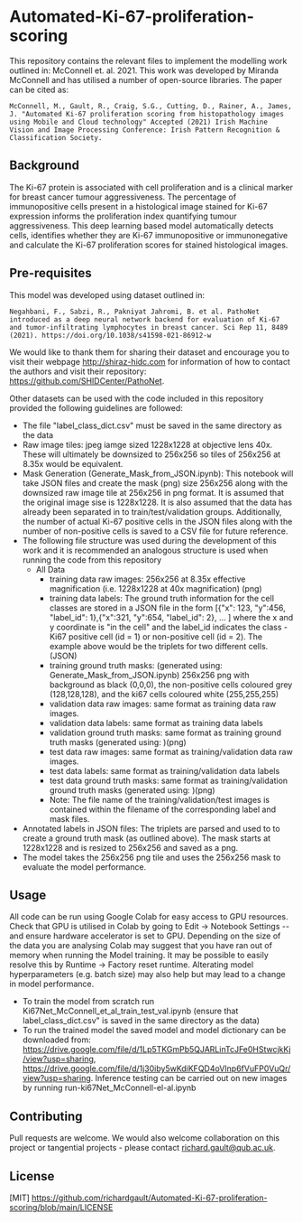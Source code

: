 # Automated-Ki-67-proliferation-scoring

This repository contains the relevant files to implement the modelling work outlined in: McConnell et. al. 2021. This work was developed by Miranda McConnell and has utilised a number of open-source libraries. The paper can be cited as:
```
McConnell, M., Gault, R., Craig, S.G., Cutting, D., Rainer, A., James, J. "Automated Ki-67 proliferation scoring from histopathology images using Mobile and Cloud technology" Accepted (2021) Irish Machine Vision and Image Processing Conference: Irish Pattern Recognition & Classification Society.
```

## Background

The Ki-67 protein is associated with cell proliferation and is a clinical marker for breast cancer tumour aggressiveness. The percentage of immunopositive cells present in a histological image stained for Ki-67 expression informs the proliferation index quantifying tumour aggressiveness. This deep learning based model automatically detects cells, identifies whether they are Ki-67 immunopositive or immunonegative and calculate the Ki-67 proliferation scores for stained histological images.

## Pre-requisites

This model was developed using dataset outlined in:  
```
Negahbani, F., Sabzi, R., Pakniyat Jahromi, B. et al. PathoNet introduced as a deep neural network backend for evaluation of Ki-67 and tumor-infiltrating lymphocytes in breast cancer. Sci Rep 11, 8489 (2021). https://doi.org/10.1038/s41598-021-86912-w
```

We would like to thank them for sharing their dataset and encourage you to visit their webpage http://shiraz-hidc.com for information of how to contact the authors and visit their repository: https://github.com/SHIDCenter/PathoNet.

Other datasets can be used with the code included in this repository provided the following guidelines are followed:
* The file "label_class_dict.csv" must be saved in the same directory as the data
* Raw image tiles: jpeg iamge sized 1228x1228 at objective lens 40x. These will ultimately be downsized to 256x256 so tiles of 256x256 at 8.35x would be equivalent.
* Mask Generation (Generate_Mask_from_JSON.ipynb): This notebook will take JSON files and create the mask (png) size 256x256 along with the downsized raw image tile at 256x256 in png format. It is assumed that the original image sise is 1228x1228. It is also assumed that the data has already been separated in to train/test/validation groups. Additionally, the number of actual Ki-67 positive cells in the JSON files along with the number of non-positive cells is saved to a CSV file for future reference.
* The following file structure was used during the development of this work and it is recommended an analogous structure is used when running the code from this repository
  * All Data
    * training data raw images: 256x256 at 8.35x effective magnification (i.e. 1228x1228 at 40x magnification) (png)
    * training data labels: The ground truth information for the cell classes are stored in a JSON file in the form	[{"x": 123, "y":456, "label_id": 1},{"x":321, "y":654, "label_id": 2}, ... ] where the x and y coordinate is "in the cell" and the label_id indicates the class - Ki67 positive cell (id = 1) or non-positive cell (id = 2). The example above would be the triplets for two different cells.(JSON)
    * training ground truth masks: (generated using: Generate_Mask_from_JSON.ipynb) 256x256 png with background as black (0,0,0), the non-positive cells coloured grey (128,128,128), and the ki67 cells coloured white (255,255,255)
    * validation data raw images: same format as training data raw images.
    * validation data labels: same format as training data labels
    * validation ground truth masks: same format as training ground truth masks (generated using: )(png)
    * test data raw images: same format as training/validation data raw images. 
    * test data labels: same format as training/validation data labels
    * test data ground truth masks: same format as training/validation ground truth masks (generated using: )(png)
    * Note: The file name of the training/validation/test images is contained within the filename of the corresponding label and mask files.
* Annotated labels in JSON files:  The triplets are parsed and used to to create a ground truth mask (as outlined above). The mask starts at 1228x1228 and is resized to 256x256 and saved as a png.
* The model takes the 256x256 png tile and uses the 256x256 mask to evaluate the model performance.
  
## Usage
All code can be run using Google Colab for easy access to GPU resources. Check that GPU is utilised in Colab by going to Edit -> Notebook Settings -- and ensure hardware accelerator is set to GPU. Depending on the size of the data you are analysing Colab may suggest that you have ran out of memory when running the Model training. It may be possible to easily resolve this by Runtime -> Factory reset runtime. Alterating model hyperparameters (e.g. batch size) may also help but may lead to a change in model performance.

* To train the model from scratch run Ki67Net_McConnell_et_al_train_test_val.ipynb (ensure that label_class_dict.csv" is saved in the same directory as the data)
* To run the trained model the saved model and model dictionary can be downloaded from: https://drive.google.com/file/d/1Lp5TKGmPb5QJARLinTcJFe0HStwcjkKj/view?usp=sharing, https://drive.google.com/file/d/1j30iby5wKdiKFQD4oVInp6fVuFP0VuQr/view?usp=sharing. Inference testing can be carried out on new images by running run-ki67Net_McConnell-el-al.ipynb


## Contributing
Pull requests are welcome. We would also welcome collaboration on this project or tangential projects - please contact richard.gault@qub.ac.uk.

## License
[MIT] https://github.com/richardgault/Automated-Ki-67-proliferation-scoring/blob/main/LICENSE
